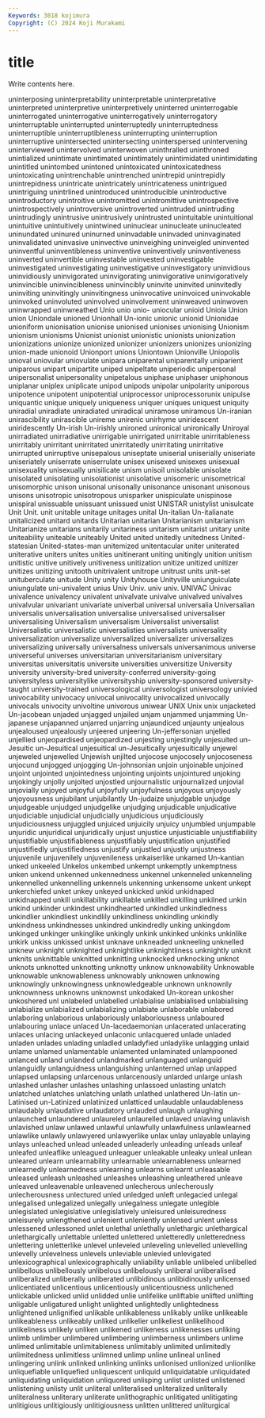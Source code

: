 ```yaml
---
Keywords: 3018 kojimura
Copyright: (C) 2024 Koji Murakami
---
```


# title

Write contents here.



uninterposing uninterpretability uninterpretable uninterpretative uninterpreted uninterpretive uninterpretively
uninterred uninterrogable uninterrogated uninterrogative uninterrogatively uninterrogatory uninterruptable uninterrupted uninterruptedly uninterruptedness
uninterruptible uninterruptibleness uninterrupting uninterruption uninterruptive unintersected unintersecting uninterspersed unintervening uninterviewed
unintervolved uninterwoven uninthralled uninthroned unintialized unintimate unintimated unintimately unintimidated unintimidating
unintitled unintombed unintoned unintoxicated unintoxicatedness unintoxicating unintrenchable unintrenched unintrepid unintrepidly
unintrepidness unintricate unintricately unintricateness unintrigued unintriguing unintrlined unintroduced unintroducible unintroductive
unintroductory unintroitive unintromitted unintromittive unintrospective unintrospectively unintroversive unintroverted unintruded unintruding
unintrudingly unintrusive unintrusively unintrusted unintuitable unintuitional unintuitive unintuitively unintwined uninuclear
uninucleate uninucleated uninundated uninured uninurned uninvadable uninvaded uninvaginated uninvalidated uninvasive
uninvective uninveighing uninveigled uninvented uninventful uninventibleness uninventive uninventively uninventiveness uninverted
uninvertible uninvestable uninvested uninvestigable uninvestigated uninvestigating uninvestigative uninvestigatory uninvidious uninvidiously
uninvigorated uninvigorating uninvigorative uninvigoratively uninvincible uninvincibleness uninvincibly uninvite uninvited uninvitedly
uninviting uninvitingly uninvitingness uninvocative uninvoiced uninvokable uninvoked uninvoluted uninvolved uninvolvement
uninweaved uninwoven uninwrapped uninwreathed Unio unio unio- uniocular unioid Uniola
Union union Uniondale unioned Unionhall Un-ionic unionic unionid Unionidae unioniform
unionisation unionise unionised unionises unionising Unionism unionism unionisms Unionist unionist
unionistic unionists unionization unionizations unionize unionized unionizer unionizers unionizes unionizing
union-made unionoid Unionport unions Uniontown Unionville Uniopolis unioval uniovular uniovulate
unipara uniparental uniparentally uniparient uniparous unipart unipartite uniped unipeltate uniperiodic
unipersonal unipersonalist unipersonality unipetalous uniphase uniphaser uniphonous uniplanar uniplex uniplicate
unipod unipods unipolar unipolarity uniporous unipotence unipotent unipotential uniprocessor uniprocessorunix
unipulse uniquantic unique uniquely uniqueness uniquer uniques uniquest uniquity uniradial
uniradiate uniradiated uniradical uniramose uniramous Un-iranian unirascibility unirascible unireme unirenic
unirhyme uniridescent uniridescently Un-irish Un-irishly unironed unironical unironically Uniroyal unirradiated
unirradiative unirrigable unirrigated unirritable unirritableness unirritably unirritant unirritated unirritatedly unirritating
unirritative unirrupted unirruptive unisepalous uniseptate uniserial uniserially uniseriate uniseriately uniserrate
uniserrulate unisex unisexed unisexes unisexual unisexuality unisexually unisilicate unism unisoil
unisolable unisolate unisolated unisolating unisolationist unisolative unisomeric unisometrical unisomorphic unison
unisonal unisonally unisonance unisonant unisonous unisons unisotropic unisotropous unisparker unispiculate
unispinose unispiral unissuable unissuant unissued unist UNISTAR unistylist unisulcate Unit
Unit. unit unitable unitage unitages unital Un-italian Un-italianate unitalicized unitard
unitards Unitarian unitarian Unitarianism unitarianism Unitarianize unitarians unitarily unitariness unitarism
unitarist unitary unite uniteability uniteable uniteably United united unitedly unitedness
United-statesian United-states-man unitemized unitentacular uniter uniterated uniterative uniters unites unities
unitinerant uniting unitingly unition unitism unitistic unitive unitively unitiveness unitization
unitize unitized unitizer unitizes unitizing unitooth unitrivalent unitrope unitrust units
unit-set unituberculate unitude Unity unity Unityhouse Unityville uniunguiculate uniungulate uni-univalent
unius Univ Univ. univ univ. UNIVAC Univac univalence univalency univalent
univalvate univalve univalved univalves univalvular univariant univariate univerbal universal universalia
Universalian universalis universalisation universalise universalised universaliser universalising Universalism universalism Universalist
universalist Universalistic universalistic universalisties universalists universality universalization universalize universalized universalizer
universalizes universalizing universally universalness universals universanimous universe universeful universes universitarian
universitarianism universitary universitas universitatis universite universities universitize University university university-bred
university-conferred university-going universityless universitylike universityship university-sponsored university-taught university-trained universological universologist
universology univied univocability univocacy univocal univocality univocalized univocally univocals univocity
univoltine univorous uniwear UNIX Unix unix unjacketed Un-jacobean unjaded unjagged
unjailed unjam unjammed unjamming Un-japanese unjapanned unjarred unjarring unjaundiced unjaunty
unjealous unjealoused unjealously unjeered unjeering Un-jeffersonian unjelled unjellied unjeopardised unjeopardized
unjesting unjestingly unjesuited un-Jesuitic un-Jesuitical unjesuitical un-Jesuitically unjesuitically unjewel unjeweled
unjewelled Unjewish unjilted unjocose unjocosely unjocoseness unjocund unjogged unjogging Un-johnsonian
unjoin unjoinable unjoined unjoint unjointed unjointedness unjointing unjoints unjointured unjoking
unjokingly unjolly unjolted unjostled unjournalistic unjournalized unjovial unjovially unjoyed unjoyful
unjoyfully unjoyfulness unjoyous unjoyously unjoyousness unjubilant unjubilantly Un-judaize unjudgable unjudge
unjudgeable unjudged unjudgelike unjudging unjudicable unjudicative unjudiciable unjudicial unjudicially unjudicious
unjudiciously unjudiciousness unjuggled unjuiced unjuicily unjuicy unjumbled unjumpable unjuridic unjuridical
unjuridically unjust unjustice unjusticiable unjustifiability unjustifiable unjustifiableness unjustifiably unjustification unjustified
unjustifiedly unjustifiedness unjustify unjustled unjustly unjustness unjuvenile unjuvenilely unjuvenileness unkaiserlike
unkamed Un-kantian unked unkeeled Unkelos unkembed unkempt unkemptly unkemptness unken
unkend unkenned unkennedness unkennel unkenneled unkenneling unkennelled unkennelling unkennels unkenning
unkensome unkent unkept unkerchiefed unket unkey unkeyed unkicked unkid unkidnaped
unkidnapped unkill unkillability unkillable unkilled unkilling unkilned unkin unkind unkinder
unkindest unkindhearted unkindled unkindledness unkindlier unkindliest unkindlily unkindliness unkindling unkindly
unkindness unkindnesses unkindred unkindredly unking unkingdom unkinged unkinger unkinglike unkingly
unkink unkinked unkinks unkinlike unkirk unkiss unkissed unkist unknave unkneaded
unkneeling unknelled unknew unknight unknighted unknightlike unknightliness unknightly unknit unknits
unknittable unknitted unknitting unknocked unknocking unknot unknots unknotted unknotting unknotty
unknow unknowability Unknowable unknowable unknowableness unknowably unknowen unknowing unknowingly unknowingness
unknowledgeable unknown unknownly unknownness unknowns unknownst unkodaked Un-korean unkosher unkoshered
unl unlabeled unlabelled unlabialise unlabialised unlabialising unlabialize unlabialized unlabializing unlabiate
unlaborable unlabored unlaboring unlaborious unlaboriously unlaboriousness unlaboured unlabouring unlace unlaced
Un-lacedaemonian unlacerated unlacerating unlaces unlacing unlackeyed unlaconic unlacquered unlade unladed
unladen unlades unlading unladled unladyfied unladylike unlagging unlaid unlame unlamed
unlamentable unlamented unlaminated unlampooned unlanced unland unlanded unlandmarked unlanguaged unlanguid
unlanguidly unlanguidness unlanguishing unlanterned unlap unlapped unlapsed unlapsing unlarcenous unlarcenously
unlarded unlarge unlash unlashed unlasher unlashes unlashing unlassoed unlasting unlatch
unlatched unlatches unlatching unlath unlathed unlathered Un-latin un-Latinised un-Latinized unlatinized
unlatticed unlaudable unlaudableness unlaudably unlaudative unlaudatory unlauded unlaugh unlaughing unlaunched
unlaundered unlaureled unlaurelled unlaved unlaving unlavish unlavished unlaw unlawed unlawful
unlawfully unlawfulness unlawlearned unlawlike unlawly unlawyered unlawyerlike unlax unlay unlayable
unlaying unlays unleached unlead unleaded unleaderly unleading unleads unleaf unleafed
unleaflike unleagued unleaguer unleakable unleaky unleal unlean unleared unlearn unlearnability
unlearnable unlearnableness unlearned unlearnedly unlearnedness unlearning unlearns unlearnt unleasable unleased
unleash unleashed unleashes unleashing unleathered unleave unleaved unleavenable unleavened unlecherous
unlecherously unlecherousness unlectured unled unledged unleft unlegacied unlegal unlegalised unlegalized
unlegally unlegalness unlegate unlegible unlegislated unlegislative unlegislatively unleisured unleisuredness unleisurely
unlengthened unlenient unleniently unlensed unlent unless unlessened unlessoned unlet unlethal
unlethally unlethargic unlethargical unlethargically unlettable unletted unlettered unletteredly unletteredness unlettering
unletterlike unlevel unleveled unleveling unlevelled unlevelling unlevelly unlevelness unlevels unleviable
unlevied unlevigated unlexicographical unlexicographically unliability unliable unlibeled unlibelled unlibellous unlibellously
unlibelous unlibelously unliberal unliberalised unliberalized unliberally unliberated unlibidinous unlibidinously unlicensed
unlicentiated unlicentious unlicentiously unlicentiousness unlichened unlickable unlicked unlid unlidded unlie
unlifelike unliftable unlifted unlifting unligable unligatured unlight unlighted unlightedly unlightedness
unlightened unlignified unlikable unlikableness unlikably unlike unlikeable unlikeableness unlikeably unliked
unlikelier unlikeliest unlikelihood unlikeliness unlikely unliken unlikened unlikeness unlikenesses unliking
unlimb unlimber unlimbered unlimbering unlimberness unlimbers unlime unlimed unlimitable unlimitableness
unlimitably unlimited unlimitedly unlimitedness unlimitless unlimned unlimp unline unlineal unlined
unlingering unlink unlinked unlinking unlinks unlionised unlionized unlionlike unliquefiable unliquefied
unliquescent unliquid unliquidatable unliquidated unliquidating unliquidation unliquored unlisping unlist unlisted
unlistened unlistening unlisty unlit unliteral unliteralised unliteralized unliterally unliteralness unliterary
unliterate unlithographic unlitigated unlitigating unlitigious unlitigiously unlitigiousness unlitten unlittered unliturgical
